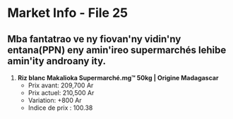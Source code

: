 # Market Info - File 25

## Mba fantatrao ve ny fiovan'ny vidin'ny entana(PPN) eny amin'ireo supermarchés lehibe amin'ity androany ity.

1. **Riz blanc Makalioka Supermarché.mg™ 50kg | Origine Madagascar**
   - Prix avant: 209,700 Ar
   - Prix actuel: 210,500 Ar
   - Variation: +800 Ar
   - Indice de prix : 100.38

